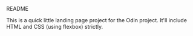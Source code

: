 README

This is a quick little landing page project for the Odin project.
It'll include HTML and CSS (using flexbox) strictly.